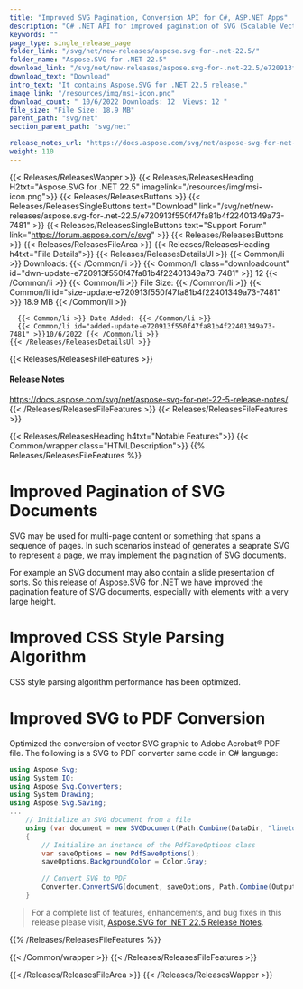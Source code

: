 ```yaml
---
title: "Improved SVG Pagination, Conversion API for C#, ASP.NET Apps"
description: "C# .NET API for improved pagination of SVG (Scalable Vector Graphics) documents, with optimized CSS style parsing algorithm, and better SVG to PDF conversion."
keywords: ""
page_type: single_release_page
folder_link: "/svg/net/new-releases/aspose.svg-for-.net-22.5/"
folder_name: "Aspose.SVG for .NET 22.5"
download_link: "/svg/net/new-releases/aspose.svg-for-.net-22.5/e720913f550f47fa81b4f22401349a73-7481"
download_text: "Download"
intro_text: "It contains Aspose.SVG for .NET 22.5 release."
image_link: "/resources/img/msi-icon.png"
download_count: " 10/6/2022 Downloads: 12  Views: 12 "
file_size: "File Size: 18.9 MB"
parent_path: "svg/net"
section_parent_path: "svg/net"

release_notes_url: "https://docs.aspose.com/svg/net/aspose-svg-for-net-22-5-release-notes/"
weight: 110
---
```


{{< Releases/ReleasesWapper >}}
{{< Releases/ReleasesHeading H2txt="Aspose.SVG for .NET 22.5" imagelink="/resources/img/msi-icon.png">}}
{{< Releases/ReleasesButtons >}}
{{< Releases/ReleasesSingleButtons text="Download" link="/svg/net/new-releases/aspose.svg-for-.net-22.5/e720913f550f47fa81b4f22401349a73-7481" >}}
{{< Releases/ReleasesSingleButtons text="Support Forum" link="https://forum.aspose.com/c/svg" >}}
{{< Releases/ReleasesButtons >}}
{{< Releases/ReleasesFileArea >}}
{{< Releases/ReleasesHeading h4txt="File Details">}}
{{< Releases/ReleasesDetailsUl >}}
{{< Common/li >}} Downloads: {{< /Common/li >}}
{{< Common/li class="downloadcount" id="dwn-update-e720913f550f47fa81b4f22401349a73-7481" >}} 12 {{< /Common/li >}}
{{< Common/li >}} File Size: {{< /Common/li >}}
{{< Common/li id="size-update-e720913f550f47fa81b4f22401349a73-7481" >}} 18.9 MB {{< /Common/li >}}

      {{< Common/li >}} Date Added: {{< /Common/li >}}
      {{< Common/li id="added-update-e720913f550f47fa81b4f22401349a73-7481" >}}10/6/2022 {{< /Common/li >}}
    {{< /Releases/ReleasesDetailsUl >}}

{{< Releases/ReleasesFileFeatures >}}
<h4>Release Notes</h4><div><a href='https://docs.aspose.com/svg/net/aspose-svg-for-net-22-5-release-notes/'>https://docs.aspose.com/svg/net/aspose-svg-for-net-22-5-release-notes/</a></div>
{{< /Releases/ReleasesFileFeatures >}}
{{< Releases/ReleasesFileFeatures >}}

{{< Releases/ReleasesHeading h4txt="Notable Features">}}
{{< Common/wrapper class="HTMLDescription">}}
{{% Releases/ReleasesFileFeatures %}}

# Improved Pagination of SVG Documents

SVG may be used for multi-page content or something that spans a sequence of pages. In such scenarios instead of generates a seaprate SVG to represent a page, we may implement the pagination of SVG documents.

For example an SVG document may also contain a slide presentation of sorts. So this release of Aspose.SVG for .NET we have improved the pagination feature of SVG documents, especially with elements with a very large height.

# Improved CSS Style Parsing Algorithm

CSS style parsing algorithm performance has been optimized.

# Improved SVG to PDF Conversion

Optimized the conversion of vector SVG graphic to Adobe Acrobat&reg; PDF file. The following is a SVG to PDF converter same code in C# language:

```csharp
using Aspose.Svg;
using System.IO;
using Aspose.Svg.Converters;
using System.Drawing;
using Aspose.Svg.Saving;
...
    // Initialize an SVG document from a file
    using (var document = new SVGDocument(Path.Combine(DataDir, "lineto.svg")))
    {
        // Initialize an instance of the PdfSaveOptions class
        var saveOptions = new PdfSaveOptions();
        saveOptions.BackgroundColor = Color.Gray;
    
        // Convert SVG to PDF
        Converter.ConvertSVG(document, saveOptions, Path.Combine(OutputDir, "lineto_out.pdf"));
    }
```

> For a complete list of features, enhancements, and bug fixes in this release please visit, [Aspose.SVG for .NET 22.5 Release Notes](https://docs.aspose.com/svg/net/aspose-svg-for-net-22-5-release-notes/).

{{% /Releases/ReleasesFileFeatures %}}

{{< /Common/wrapper >}}
{{< /Releases/ReleasesFileFeatures >}}

{{< /Releases/ReleasesFileArea >}}
{{< /Releases/ReleasesWapper >}}
